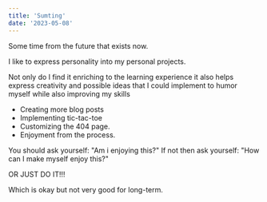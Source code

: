 ```yaml
---
title: 'Sumting'
date: '2023-05-08'
---
```


Some time from the future that exists now.

I like to express personality into my personal projects.

Not only do I find it enriching to the learning experience it also helps express creativity
and possible ideas that I could implement to humor myself while also improving my skills
- Creating more blog posts
- Implementing tic-tac-toe
- Customizing the 404 page.
- Enjoyment from the process.

You should ask yourself: "Am i enjoying this?"
If not then ask yourself: "How can I make myself enjoy this?"

OR JUST DO IT!!!

Which is okay but not very good for long-term.
